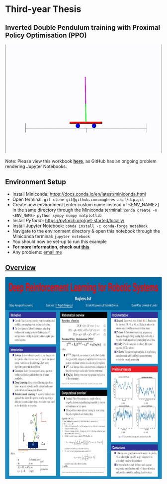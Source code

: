 # Third-year Thesis

## Inverted Double Pendulum training with Proximal Policy Optimisation (PPO)

<p align="center">
    <img height=350 src="/images/idp.gif">
</p>

Note: Please view this workbook **[here](https://nbviewer.jupyter.org/github/mughees-asif/dip/blob/master/deep-learning-dip.ipynb)**, as GitHub has an ongoing problem rendering Jupyter Notebooks.

## Environment Setup

* Install Miniconda: https://docs.conda.io/en/latest/miniconda.html
* Open terminal: `git clone git@github.com:mughees-asif/dip.git`
* Create new environment [enter custom name instead of <ENV_NAME>] in the same directory through the Miniconda terminal: `conda create -n <ENV_NAME> python sympy numpy matplotlib` 
* Install *PyTorch*: https://pytorch.org/get-started/locally/
* Install Jupyter Notebook: `conda install -c conda-forge notebook`
* Navigate to the environment directory & open this notebook through the Miniconda terminal: `jupyter notebook`
* You should now be set-up to run this example
* **For more information, check out [this](https://github.com/mughees-asif/dip/blob/master/project.pdf)**
* Any problems: [email me](mailto:mughees460@gmail.com)

## [Overview](https://github.com/mughees-asif/dip/blob/master/images/poster.jpg)

<p align="center">
    <img height=650 src="images/poster.jpg">
</p>



